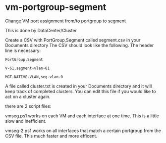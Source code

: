 # vm-portgroup-segment
Change VM port assignment from/to portgroup to segment

This is done by DataCenter/Cluster


Create a CSV with PortGroup,Segment called segment.csv in your Documents directory
The CSV should look like the following.  The header line is necessary:


	PortGroup,Segment

	V-61,segment-vlan-61

	MGT-NATIVE-VLAN,seg-vlan-0



A file called cluster.txt is created in your Documents directory and it will keep track of completed clusters.  You can edit this file if you would like to act on a cluster again.

there are 2 script files:

vmseg.ps1 works on each VM and each interface at one time. This is a little slow and inefficient.

vmseg-2.ps1 works on all interfaces that match a certain portgroup from the CSV file.  This much faster and more efficent.

